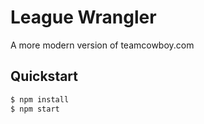 # League Wrangler

A more modern version of teamcowboy.com

## Quickstart

```bash
$ npm install
$ npm start
```

